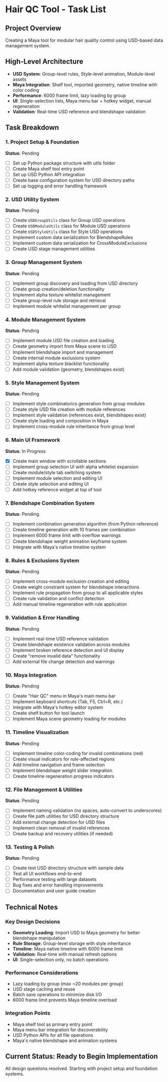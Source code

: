 # Hair QC Tool - Task List

## Project Overview
Creating a Maya tool for modular hair quality control using USD-based data management system.

## High-Level Architecture
- **USD System**: Group-level rules, Style-level animation, Module-level assets
- **Maya Integration**: Shelf tool, imported geometry, native timeline with color coding  
- **Performance**: 6000 frame limit, lazy loading by group
- **UI**: Single-selection lists, Maya menu bar + hotkey widget, manual regeneration
- **Validation**: Real-time USD reference and blendshape validation

## Task Breakdown

### 1. Project Setup & Foundation
**Status**: Pending
- [ ] Set up Python package structure with utils folder
- [ ] Create Maya shelf tool entry point
- [ ] Set up USD Python API integration
- [ ] Create base configuration system for USD directory paths
- [ ] Set up logging and error handling framework

### 2. USD Utility System
**Status**: Pending  
- [ ] Create `USDGroupUtils` class for Group USD operations
- [ ] Create `USDModuleUtils` class for Module USD operations  
- [ ] Create `USDStyleUtils` class for Style USD operations
- [ ] Implement custom data serialization for BlendshapeRules
- [ ] Implement custom data serialization for CrossModuleExclusions
- [ ] Create USD stage management utilities

### 3. Group Management System
**Status**: Pending
- [ ] Implement group discovery and loading from USD directory
- [ ] Create group creation/deletion functionality
- [ ] Implement alpha texture whitelist management
- [ ] Create group-level rule storage and retrieval
- [ ] Implement module whitelist management per group

### 4. Module Management System  
**Status**: Pending
- [ ] Implement module USD file creation and loading
- [ ] Create geometry import from Maya scene to USD
- [ ] Implement blendshape import and management
- [ ] Create internal module exclusions system
- [ ] Implement alpha texture blacklist functionality
- [ ] Add module validation (geometry, blendshapes exist)

### 5. Style Management System
**Status**: Pending
- [ ] Implement style combinatorics generation from group modules
- [ ] Create style USD file creation with module references  
- [ ] Implement style validation (references exist, blendshapes exist)
- [ ] Create style loading and composition in Maya
- [ ] Implement cross-module rule inheritance from group level

### 6. Main UI Framework
**Status**: In Progress
- [x] Create main window with scrollable sections
- [ ] Implement group selection UI with alpha whitelist expansion
- [ ] Create module/style tab switching system
- [ ] Implement module selection and editing UI
- [ ] Create style selection and editing UI
- [ ] Add hotkey reference widget at top of tool

### 7. Blendshape Combination System
**Status**: Pending
- [ ] Implement combination generation algorithm (from Python reference)
- [ ] Create timeline generation with 10 frames per combination
- [ ] Implement 6000 frame limit with overflow warnings
- [ ] Create blendshape weight animation keyframe system
- [ ] Integrate with Maya's native timeline system

### 8. Rules & Exclusions System
**Status**: Pending
- [ ] Implement cross-module exclusion creation and editing
- [ ] Create weight constraint system for blendshape interactions
- [ ] Implement rule propagation from group to all applicable styles
- [ ] Create rule validation and conflict detection
- [ ] Add manual timeline regeneration with rule application

### 9. Validation & Error Handling
**Status**: Pending
- [ ] Implement real-time USD reference validation
- [ ] Create blendshape existence validation across modules
- [ ] Implement broken reference detection and UI display
- [ ] Create "remove invalid data" functionality
- [ ] Add external file change detection and warnings

### 10. Maya Integration
**Status**: Pending
- [ ] Create "Hair QC" menu in Maya's main menu bar
- [ ] Implement keyboard shortcuts (Tab, F5, Ctrl+R, etc.)
- [ ] Integrate with Maya's hotkey editor system
- [ ] Create shelf button for tool launch
- [ ] Implement Maya scene geometry loading for modules

### 11. Timeline Visualization
**Status**: Pending
- [ ] Implement timeline color-coding for invalid combinations (red)
- [ ] Create visual indicators for rule-affected regions
- [ ] Add timeline navigation and frame selection
- [ ] Implement blendshape weight slider integration
- [ ] Create timeline regeneration progress indicators

### 12. File Management & Utilities
**Status**: Pending
- [ ] Implement naming validation (no spaces, auto-convert to underscores)
- [ ] Create file path utilities for USD directory structure
- [ ] Add external change detection for USD files
- [ ] Implement clean removal of invalid references
- [ ] Create backup and recovery utilities (if needed)

### 13. Testing & Polish
**Status**: Pending
- [ ] Create test USD directory structure with sample data
- [ ] Test all UI workflows end-to-end
- [ ] Performance testing with large datasets
- [ ] Bug fixes and error handling improvements
- [ ] Documentation and user guide creation

## Technical Notes

### Key Design Decisions
- **Geometry Loading**: Import USD to Maya geometry for better blendshape manipulation
- **Rule Storage**: Group-level storage with style inheritance
- **Timeline**: Maya native timeline with 6000 frame limit
- **Validation**: Real-time with manual refresh options
- **UI**: Single-selection only, no batch operations

### Performance Considerations
- Lazy loading by group (max ~20 modules per group)
- USD stage caching and reuse
- Batch save operations to minimize disk I/O
- 6000 frame limit prevents Maya timeline overload

### Integration Points
- Maya shelf tool as primary entry point
- Maya menu bar integration for discoverability
- USD Python APIs for all file operations
- Maya's native blendshape and animation systems

## Current Status: Ready to Begin Implementation
All design questions resolved. Starting with project setup and foundation systems.